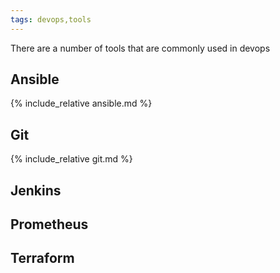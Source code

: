 ```yaml
---
tags: devops,tools
---
```

There are a number of tools that are commonly used in devops

## Ansible
{% include_relative ansible.md %}

 ## Git
{% include_relative git.md %}

 ## Jenkins

 ## Prometheus

 ## Terraform
